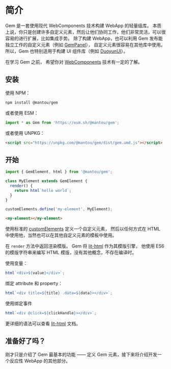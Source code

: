 # 简介

Gem 是一套使用现代 WebComponents 技术构建 WebApp 的轻量级库。
本质上说，你只是创建许多自定义元素，然后让他们协同工作，他们非常灵活，可以很容易的进行扩展，比如集成手势。
除了构建 WebApp，也可以利用 Gem 发布能独立工作的自定义元素（例如 [GemPanel](https://panel.gemjs.org/)），
自定义元素很容易在其他库中使用。
所以，Gem 也特别适用于构建 UI 组件库（例如 [DuoyunUI](https://duoyun-ui.gemjs.org)）。

在学习 Gem 之前，
希望你对 [WebComponents](https://developer.mozilla.org/en-US/docs/Web/Web_Components) 技术有一定的了解。

## 安装

使用 NPM：

```bash
npm install @mantou/gem
```

或者使用 ESM：

```js
import * as Gem from 'https://esm.sh/@mantou/gem';
```

或者使用 UNPKG：

```html
<script src="https://unpkg.com/@mantou/gem/dist/gem.umd.js"></script>
```

## 开始

<gbp-sandpack dependencies="@mantou/gem">

```js index.js
import { GemElement, html } from '@mantou/gem';

class MyElement extends GemElement {
  render() {
    return html`hello world`;
  }
}

customElements.define('my-element', MyElement);
```

```html index.html
<my-element></my-element>
```

</gbp-sandpack>

使用标准的 [customElements](https://developer.mozilla.org/en-US/docs/Web/API/Window/customElements) 定义一个自定义元素，
然后以任何方式在 HTML 中使用他，当然也可以在其他自定义元素的模板中使用。

在 `render` 方法中返回渲染模版。 Gem 将 [lit-html](https://github.com/Polymer/lit-html) 作为其模版引擎，
他使用 ES6 的模版字符串来编写 HTML 模版，没有其他概念，不存在编译时。

使用变量：

```js
html`<div>${value}</div>`;
```

绑定 attribute 和 property：

```js
html`<div title=${title} .data=${data}></div>`;
```

使用绑定事件

```js
html`<div @click=${clickHandle}></div>`;
```

更详细的语法可以查看 [lit-html](https://lit-html.polymer-project.org/guide) 文档。

## 准备好了吗？

刚才只是介绍了 Gem 最基本的功能 —— 定义 Gem 元素，接下来将介绍开发一个反应性 WebApp 的其他部分。
